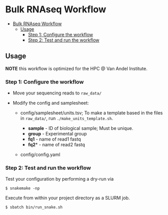 # Bulk RNAseq Workflow


* [Bulk RNAseq Workflow](#bulk-rnaseq-workflow)
   * [Usage](#usage)
      * [Step 1: Configure the workflow](#step-1-configure-the-workflow)
      * [Step 2: Test and run the workflow](#step-2-test-and-run-the-workflow)

## Usage

**NOTE** this workflow is optimized for the HPC @ Van Andel Institute.


### Step 1: Configure the workflow
* Move your sequencing reads to `raw_data/`

* Modify the config and samplesheet:
  * config/samplesheet/units.tsv; To make a template based in the files in `raw_data/`, run `./make_units_template.sh`.
    * **sample**        - ID of biological sample; Must be unique.
    * **group**         - Experimental group 
    * **fq1**           - name of read1 fastq
    * **fq2***          - name of read2 fastq

  * config/config.yaml

### Step 2: Test and run the workflow
Test your configuration by performing a dry-run via

    $ snakemake -np

Execute from within your project directory as a SLURM job.

    $ sbatch bin/run_snake.sh



